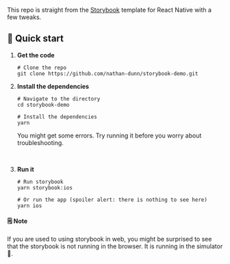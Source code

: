 This repo is straight from the [Storybook](https://storybook.js.org/tutorials/intro-to-storybook/react-native/en/get-started/) template for React Native with a few tweaks.

## 🚀 Quick start

1.  **Get the code**

    ```shell
    # Clone the repo
    git clone https://github.com/nathan-dunn/storybook-demo.git
    ```

2.  **Install the dependencies**

    ```shell
    # Navigate to the directory
    cd storybook-demo

    # Install the dependencies
    yarn
    ```

    <p>You might get some errors. Try running it before you worry about troubleshooting.</p><br>

3.  **Run it**

    ```shell
    # Run storybook
    yarn storybook:ios

    # Or run the app (spoiler alert: there is nothing to see here)
    yarn ios
    ```

#### 🗒️ Note

If you are used to using storybook in web, you might be surprised to see that the storybook is not running in the browser. It is running in the simulator 📱.
